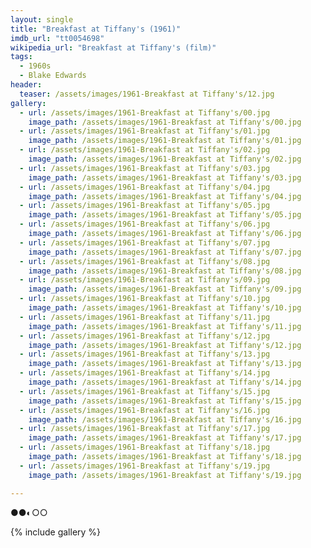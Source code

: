 ```yaml
---
layout: single
title: "Breakfast at Tiffany's (1961)"
imdb_url: "tt0054698"
wikipedia_url: "Breakfast at Tiffany's (film)"
tags:
  - 1960s 
  - Blake Edwards
header:
  teaser: /assets/images/1961-Breakfast at Tiffany's/12.jpg
gallery:
  - url: /assets/images/1961-Breakfast at Tiffany's/00.jpg
    image_path: /assets/images/1961-Breakfast at Tiffany's/00.jpg  
  - url: /assets/images/1961-Breakfast at Tiffany's/01.jpg
    image_path: /assets/images/1961-Breakfast at Tiffany's/01.jpg
  - url: /assets/images/1961-Breakfast at Tiffany's/02.jpg
    image_path: /assets/images/1961-Breakfast at Tiffany's/02.jpg
  - url: /assets/images/1961-Breakfast at Tiffany's/03.jpg
    image_path: /assets/images/1961-Breakfast at Tiffany's/03.jpg
  - url: /assets/images/1961-Breakfast at Tiffany's/04.jpg
    image_path: /assets/images/1961-Breakfast at Tiffany's/04.jpg
  - url: /assets/images/1961-Breakfast at Tiffany's/05.jpg
    image_path: /assets/images/1961-Breakfast at Tiffany's/05.jpg
  - url: /assets/images/1961-Breakfast at Tiffany's/06.jpg
    image_path: /assets/images/1961-Breakfast at Tiffany's/06.jpg
  - url: /assets/images/1961-Breakfast at Tiffany's/07.jpg
    image_path: /assets/images/1961-Breakfast at Tiffany's/07.jpg
  - url: /assets/images/1961-Breakfast at Tiffany's/08.jpg
    image_path: /assets/images/1961-Breakfast at Tiffany's/08.jpg
  - url: /assets/images/1961-Breakfast at Tiffany's/09.jpg
    image_path: /assets/images/1961-Breakfast at Tiffany's/09.jpg
  - url: /assets/images/1961-Breakfast at Tiffany's/10.jpg
    image_path: /assets/images/1961-Breakfast at Tiffany's/10.jpg
  - url: /assets/images/1961-Breakfast at Tiffany's/11.jpg
    image_path: /assets/images/1961-Breakfast at Tiffany's/11.jpg
  - url: /assets/images/1961-Breakfast at Tiffany's/12.jpg
    image_path: /assets/images/1961-Breakfast at Tiffany's/12.jpg
  - url: /assets/images/1961-Breakfast at Tiffany's/13.jpg
    image_path: /assets/images/1961-Breakfast at Tiffany's/13.jpg
  - url: /assets/images/1961-Breakfast at Tiffany's/14.jpg
    image_path: /assets/images/1961-Breakfast at Tiffany's/14.jpg
  - url: /assets/images/1961-Breakfast at Tiffany's/15.jpg
    image_path: /assets/images/1961-Breakfast at Tiffany's/15.jpg
  - url: /assets/images/1961-Breakfast at Tiffany's/16.jpg
    image_path: /assets/images/1961-Breakfast at Tiffany's/16.jpg
  - url: /assets/images/1961-Breakfast at Tiffany's/17.jpg
    image_path: /assets/images/1961-Breakfast at Tiffany's/17.jpg
  - url: /assets/images/1961-Breakfast at Tiffany's/18.jpg
    image_path: /assets/images/1961-Breakfast at Tiffany's/18.jpg
  - url: /assets/images/1961-Breakfast at Tiffany's/19.jpg
    image_path: /assets/images/1961-Breakfast at Tiffany's/19.jpg

---
```

●●◐○○

{% include gallery %}

